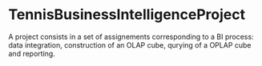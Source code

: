 # TennisBusinessIntelligenceProject
A project consists in a set of assignements corresponding to a BI process: data integration, construction of an OLAP cube, qurying of a OPLAP cube and reporting.
